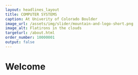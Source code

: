```yaml
---
layout: headlines_layout
title: COMPUTER SYSTEMS
caption: At Univerity of Colorado Boulder
image_url: /assets/img/slider/mountain-and-logo-short.png
image_alt: Flatirons in the clouds
targeturl: /about.html
order_number: 10000001
output: false
---
```


# Welcome
